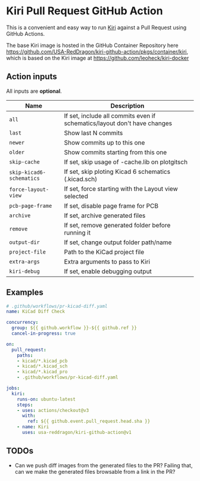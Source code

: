 
# Kiri Pull Request GitHub Action

This is a convenient and easy way to run [Kiri](https://github.com/leoheck/kiri) against a Pull Request using GitHub Actions.

The base Kiri image is hosted in the GitHub Container Repository here <https://github.com/USA-RedDragon/kiri-github-action/pkgs/container/kiri>,
which is based on the Kiri image at <https://github.com/leoheck/kiri-docker>

## Action inputs

All inputs are **optional**.

|           Name           |                               Description                                |
| ------------------------ | ------------------------------------------------------------------------ |
| `all`                    | If set, include all commits even if schematics/layout don't have changes |
| `last`                   | Show last N commits                                                      |
| `newer`                  | Show commits up to this one                                              |
| `older`                  | Show commits starting from this one                                      |
| `skip-cache`             | If set, skip usage of -cache.lib on plotgitsch                           |
| `skip-kicad6-schematics` | If set, skip ploting Kicad 6 schematics (.kicad.sch)                     |
| `force-layout-view`      | If set, force starting with the Layout view selected                     |
| `pcb-page-frame`         | If set, disable page frame for PCB                                       |
| `archive`                | If set, archive generated files                                          |
| `remove`                 | If set, remove generated folder before running it                        |
| `output-dir`             | If set, change output folder path/name                                   |
| `project-file`           | Path to the KiCad project file                                           |
| `extra-args`             | Extra arguments to pass to Kiri                                          |
| `kiri-debug`             | If set, enable debugging output                                          |

## Examples

```yaml
# .github/workflows/pr-kicad-diff.yaml
name: KiCad Diff Check

concurrency:
  group: ${{ github.workflow }}-${{ github.ref }}
  cancel-in-progress: true

on:
  pull_request:
    paths:
    - kicad/*.kicad_pcb
    - kicad/*.kicad_sch
    - kicad/*.kicad_pro
    - .github/workflows/pr-kicad-diff.yaml

jobs:
  kiri:
    runs-on: ubuntu-latest
    steps:
    - uses: actions/checkout@v3
      with:
        ref: ${{ github.event.pull_request.head.sha }}
    - name: Kiri
      uses: usa-reddragon/kiri-github-action@v1
```

## TODOs

- Can we push diff images from the generated files to the PR? Failing that, can we make the generated files browsable from a link in the PR?

